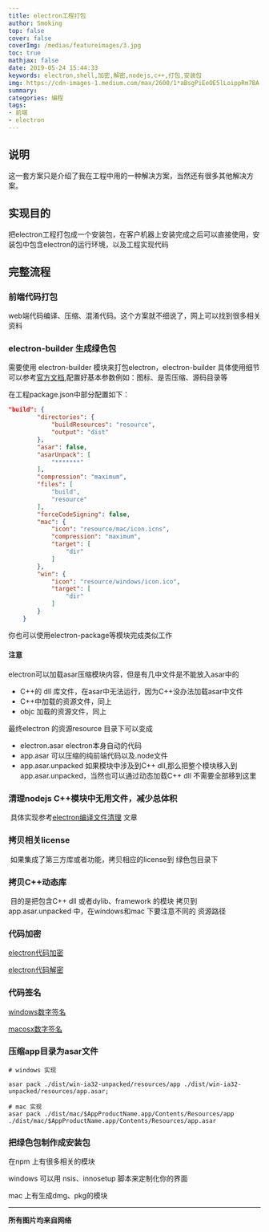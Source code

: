 ```yaml
---
title: electron工程打包
author: Smoking
top: false
cover: false
coverImg: /medias/featureimages/3.jpg
toc: true
mathjax: false
date: 2019-05-24 15:44:33
keywords: electron,shell,加密,解密,nodejs,c++,打包,安装包
img: https://cdn-images-1.medium.com/max/2600/1*aBsgPiEeOE5lLoippRm7BA.png
summary:
categories: 编程
tags:
- 前端
- electron
---
```





## 说明

这一套方案只是介绍了我在工程中用的一种解决方案，当然还有很多其他解决方案。

## 实现目的

把electron工程打包成一个安装包，在客户机器上安装完成之后可以直接使用，安装包中包含electron的运行环境，以及工程实现代码



## 完整流程



### 前端代码打包

web端代码编译、压缩、混淆代码。这个方案就不细说了，网上可以找到很多相关资料



### electron-builder 生成绿色包

需要使用 electron-builder 模块来打包electron，electron-builder 具体使用细节可以参考[官方文档](<https://www.electron.build/>),配置好基本参数例如：图标、是否压缩、源码目录等

在工程package.json中部分配置如下：

```json
"build": {
        "directories": {
            "buildResources": "resource",
            "output": "dist"
        },
        "asar": false,
        "asarUnpack": [
            "*******"
        ],
        "compression": "maximum",
        "files": [
            "build",
            "resource"
        ],
        "forceCodeSigning": false,
        "mac": {
            "icon": "resource/mac/icon.icns",
            "compression": "maximum",
            "target": [
                "dir"
            ]
        },
        "win": {
            "icon": "resource/windows/icon.ico",
            "target": [
                "dir"
            ]
        }
    }
```

你也可以使用electron-package等模块完成类似工作

#### 注意

electron可以加载asar压缩模块内容，但是有几中文件是不能放入asar中的

- C++的 dll 库文件，在asar中无法运行，因为C++没办法加载asar中文件
- C++中加载的资源文件，同上
- objc 加载的资源文件，同上

最终electron 的资源resource 目录下可以变成

- electron.asar  electron本身自动的代码
- app.asar      可以压缩的纯前端代码以及.node文件
- app.asar.unpacked    如果模块中涉及到C++ dll,那么把整个模块移入到 app.asar.unpacked，当然也可以通过动态加载C++ dll 不需要全部移到这里



### 清理nodejs C++模块中无用文件，减少总体积

​	具体实现参考[electron编译文件清理](./electron-bian-yi-wen-jian-qing-li.html) 文章



### 拷贝相关license

​	如果集成了第三方库或者功能，拷贝相应的license到 绿色包目录下 



### 拷贝C++动态库

​	目的是把包含C++ dll 或者dylib、framework 的模块 拷贝到  app.asar.unpacked 中，在windows和mac 下要注意不同的 资源路径



### 代码加密

[electron代码加密](./electron-dai-ma-jia-mi.html)

[electron代码解密](./electron-dai-ma-jie-mi.html)

### 代码签名

[windows数字签名](./windows-dai-ma-qian-ming.html)

[macosx数字签名](./macosx-qian-ming.html)


### 压缩app目录为asar文件

```shell
# windows 实现

asar pack ./dist/win-ia32-unpacked/resources/app ./dist/win-ia32-unpacked/resources/app.asar;

# mac 实现 
asar pack ./dist/mac/$AppProductName.app/Contents/Resources/app ./dist/mac/$AppProductName.app/Contents/Resources/app.asar
```



### 把绿色包制作成安装包

在npm 上有很多相关的模块

windows 可以用 nsis、innosetup 脚本来定制化你的界面

mac 上有生成dmg、pkg的模块





------------------------------------------------
**所有图片均来自网络**
